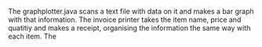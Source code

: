 The graphplotter.java scans a text file with data on it and makes a bar graph with that information.
The invoice printer takes the item name, price and quatitiy and makes a receipt, organising the information the same way with each item.
The 
